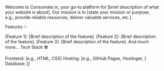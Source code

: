 Welcome to Consumate.in, your go-to platform for [brief description of what your website is about]. Our mission is to [state your mission or purpose, e.g., provide reliable resources, deliver valuable services, etc.].

Features ✨

[Feature 1]: [Brief description of the feature].
[Feature 2]: [Brief description of the feature].
[Feature 3]: [Brief description of the feature].
And much more...
Tech Stack 🛠️

Frontend: [e.g., HTML, CSS]
Hosting: [e.g., GitHub Pages, Hostinger, ]
Database: []
